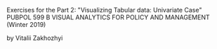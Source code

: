 Exercises for the Part 2: "Visualizing Tabular data: Univariate Case"
PUBPOL 599 B VISUAL ANALYTICS FOR POLICY AND MANAGEMENT (Winter 2019)

by Vitalii Zakhozhyi
